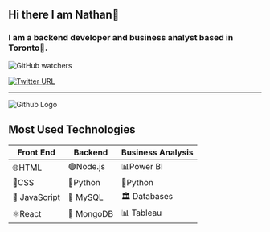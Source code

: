 ## Hi there I am Nathan👋

###  I am a backend developer and business analyst based in Toronto🍁.

![GitHub watchers](https://img.shields.io/github/watchers/nathan-el/Nathanael.github.io)

[![Twitter URL](https://img.shields.io/twitter/url/https/twitter.com/Naathan_el?style=social)](https://twitter.com/Naathan_el)

***
![Github Logo](https://www.chromethemer.com/wallpapers/chromebook-wallpapers/images/960/astronaut-space-surfing-chromebook-wallpaper.jpg)

## Most Used Technologies
| Front End | Backend | Business Analysis |
|----------|----------|----------|
| 🌐HTML  | 🟢Node.js  | 📊Power BI  |
| 🎨CSS  | 🐍Python  | 🐍Python  |
|🚀 JavaScript  |🐬 MySQL  |🏛️ Databases  |
| ⚛️React  | 🍃 MongoDB |📊 Tableau  |


<!--


**Nathan-el/Nathan-el** is a ✨ _special_ ✨ repository because its `README.md` (this file) appears on your GitHub profile.

Here are some ideas to get you started:

- 🔭 I’m currently working on ...
- 🌱 I’m currently learning ...
- 👯 I’m looking to collaborate on ...
- 🤔 I’m looking for help with ...
- 💬 Ask me about ...
- 📫 How to reach me: ...
- 😄 Pronouns: ...
- ⚡ Fun fact: ...
-->
